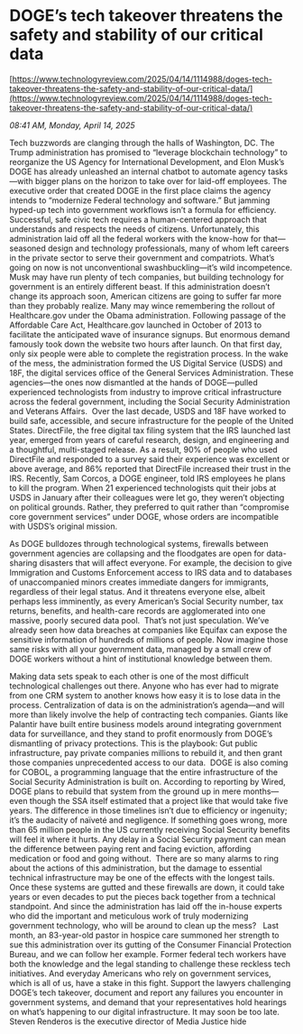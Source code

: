 # DOGE’s tech takeover threatens the safety and stability of our critical data

[https://www.technologyreview.com/2025/04/14/1114988/doges-tech-takeover-threatens-the-safety-and-stability-of-our-critical-data/](https://www.technologyreview.com/2025/04/14/1114988/doges-tech-takeover-threatens-the-safety-and-stability-of-our-critical-data/)

*08:41 AM, Monday, April 14, 2025*

Tech buzzwords are clanging through the halls of Washington, DC. The Trump administration has promised to “leverage blockchain technology” to reorganize the US Agency for International Development, and Elon Musk’s DOGE has already unleashed an internal chatbot to automate agency tasks—with bigger plans on the horizon to take over for laid-off employees. The executive order that created DOGE in the first place claims the agency intends to “modernize Federal technology and software.” But jamming hyped-up tech into government workflows isn’t a formula for efficiency. Successful, safe civic tech requires a human-centered approach that understands and respects the needs of citizens. Unfortunately, this administration laid off all the federal workers with the know-how for that—seasoned design and technology professionals, many of whom left careers in the private sector to serve their government and compatriots. What’s going on now is not unconventional swashbuckling—it’s wild incompetence. Musk may have run plenty of tech companies, but building technology for government is an entirely different beast. If this administration doesn’t change its approach soon, American citizens are going to suffer far more than they probably realize. Many may wince remembering the rollout of Healthcare.gov under the Obama administration. Following passage of the Affordable Care Act, Healthcare.gov launched in October of 2013 to facilitate the anticipated wave of insurance signups. But enormous demand famously took down the website two hours after launch. On that first day, only six people were able to complete the registration process. In the wake of the mess, the administration formed the US Digital Service (USDS) and 18F, the digital services office of the General Services Administration. These agencies—the ones now dismantled at the hands of DOGE—pulled experienced technologists from industry to improve critical infrastructure across the federal government, including the Social Security Administration and Veterans Affairs.  Over the last decade, USDS and 18F have worked to build safe, accessible, and secure infrastructure for the people of the United States. DirectFile, the free digital tax filing system that the IRS launched last year, emerged from years of careful research, design, and engineering and a thoughtful, multi-staged release. As a result, 90% of people who used DirectFile and responded to a survey said their experience was excellent or above average, and 86% reported that DirectFile increased their trust in the IRS. Recently, Sam Corcos, a DOGE engineer, told IRS employees he plans to kill the program. When 21 experienced technologists quit their jobs at USDS in January after their colleagues were let go, they weren’t objecting on political grounds. Rather, they preferred to quit rather than “compromise core government services” under DOGE, whose orders are incompatible with USDS’s original mission.

As DOGE bulldozes through technological systems, firewalls between government agencies are collapsing and the floodgates are open for data-sharing disasters that will affect everyone. For example, the decision to give Immigration and Customs Enforcement access to IRS data and to databases of unaccompanied minors creates immediate dangers for immigrants, regardless of their legal status. And it threatens everyone else, albeit perhaps less imminently, as every American’s Social Security number, tax returns, benefits, and health-care records are agglomerated into one massive, poorly secured data pool.  That’s not just speculation. We’ve already seen how data breaches at companies like Equifax can expose the sensitive information of hundreds of millions of people. Now imagine those same risks with all your government data, managed by a small crew of DOGE workers without a hint of institutional knowledge between them.

Making data sets speak to each other is one of the most difficult technological challenges out there. Anyone who has ever had to migrate from one CRM system to another knows how easy it is to lose data in the process. Centralization of data is on the administration’s agenda—and will more than likely involve the help of contracting tech companies. Giants like Palantir have built entire business models around integrating government data for surveillance, and they stand to profit enormously from DOGE’s dismantling of privacy protections. This is the playbook: Gut public infrastructure, pay private companies millions to rebuild it, and then grant those companies unprecedented access to our data.  DOGE is also coming for COBOL, a programming language that the entire infrastructure of the Social Security Administration is built on. According to reporting by Wired, DOGE plans to rebuild that system from the ground up in mere months—even though the SSA itself estimated that a project like that would take five years. The difference in those timelines isn’t due to efficiency or ingenuity; it’s the audacity of naïveté and negligence. If something goes wrong, more than 65 million people in the US currently receiving Social Security benefits will feel it where it hurts. Any delay in a Social Security payment can mean the difference between paying rent and facing eviction, affording medication or food and going without.  There are so many alarms to ring about the actions of this administration, but the damage to essential technical infrastructure may be one of the effects with the longest tails. Once these systems are gutted and these firewalls are down, it could take years or even decades to put the pieces back together from a technical standpoint. And since the administration has laid off the in-house experts who did the important and meticulous work of truly modernizing government technology, who will be around to clean up the mess?   Last month, an 83-year-old pastor in hospice care summoned her strength to sue this administration over its gutting of the Consumer Financial Protection Bureau, and we can follow her example. Former federal tech workers have both the knowledge and the legal standing to challenge these reckless tech initiatives. And everyday Americans who rely on government services, which is all of us, have a stake in this fight. Support the lawyers challenging DOGE’s tech takeover, document and report any failures you encounter in government systems, and demand that your representatives hold hearings on what’s happening to our digital infrastructure. It may soon be too late. Steven Renderos is the executive director of Media Justice  hide

